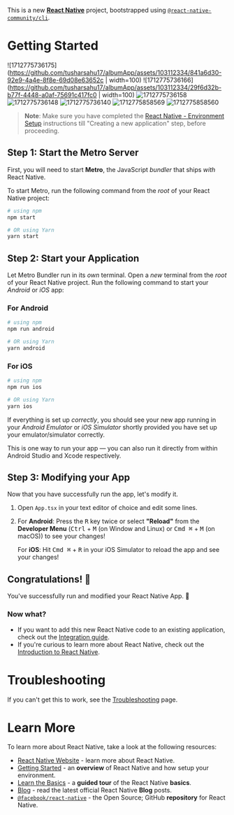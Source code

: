 This is a new [**React Native**](https://reactnative.dev) project, bootstrapped using [`@react-native-community/cli`](https://github.com/react-native-community/cli).

# Getting Started

![1712775736175](https://github.com/tusharsahu17/albumApp/assets/103112334/841a6d30-92e9-4a4e-8f8e-69d08e63652c | width=100)
![1712775736166](https://github.com/tusharsahu17/albumApp/assets/103112334/29f6d32b-b77f-4448-a0af-75691c417fc0 | width=100)
![1712775736158](https://github.com/tusharsahu17/albumApp/assets/103112334/e7742771-9edf-4ec1-af8a-474645e10b24)
![1712775736148](https://github.com/tusharsahu17/albumApp/assets/103112334/c9198871-4ae4-452e-99ba-5d3a12926c4b)
![1712775736140](https://github.com/tusharsahu17/albumApp/assets/103112334/cf7f705d-d0da-46e6-9b2b-fb04e8d89237)
![1712775858569](https://github.com/tusharsahu17/albumApp/assets/103112334/06dc5935-50dd-4ae2-ac53-86f2e2ff1617)
![1712775858560](https://github.com/tusharsahu17/albumApp/assets/103112334/37f68eae-167d-421e-81c3-153bd906cfcc)

>**Note**: Make sure you have completed the [React Native - Environment Setup](https://reactnative.dev/docs/environment-setup) instructions till "Creating a new application" step, before proceeding.

## Step 1: Start the Metro Server

First, you will need to start **Metro**, the JavaScript _bundler_ that ships _with_ React Native.

To start Metro, run the following command from the _root_ of your React Native project:

```bash
# using npm
npm start

# OR using Yarn
yarn start
```

## Step 2: Start your Application

Let Metro Bundler run in its _own_ terminal. Open a _new_ terminal from the _root_ of your React Native project. Run the following command to start your _Android_ or _iOS_ app:

### For Android

```bash
# using npm
npm run android

# OR using Yarn
yarn android
```

### For iOS

```bash
# using npm
npm run ios

# OR using Yarn
yarn ios
```

If everything is set up _correctly_, you should see your new app running in your _Android Emulator_ or _iOS Simulator_ shortly provided you have set up your emulator/simulator correctly.

This is one way to run your app — you can also run it directly from within Android Studio and Xcode respectively.

## Step 3: Modifying your App

Now that you have successfully run the app, let's modify it.

1. Open `App.tsx` in your text editor of choice and edit some lines.
2. For **Android**: Press the <kbd>R</kbd> key twice or select **"Reload"** from the **Developer Menu** (<kbd>Ctrl</kbd> + <kbd>M</kbd> (on Window and Linux) or <kbd>Cmd ⌘</kbd> + <kbd>M</kbd> (on macOS)) to see your changes!

   For **iOS**: Hit <kbd>Cmd ⌘</kbd> + <kbd>R</kbd> in your iOS Simulator to reload the app and see your changes!

## Congratulations! :tada:

You've successfully run and modified your React Native App. :partying_face:

### Now what?

- If you want to add this new React Native code to an existing application, check out the [Integration guide](https://reactnative.dev/docs/integration-with-existing-apps).
- If you're curious to learn more about React Native, check out the [Introduction to React Native](https://reactnative.dev/docs/getting-started).

# Troubleshooting

If you can't get this to work, see the [Troubleshooting](https://reactnative.dev/docs/troubleshooting) page.

# Learn More

To learn more about React Native, take a look at the following resources:

- [React Native Website](https://reactnative.dev) - learn more about React Native.
- [Getting Started](https://reactnative.dev/docs/environment-setup) - an **overview** of React Native and how setup your environment.
- [Learn the Basics](https://reactnative.dev/docs/getting-started) - a **guided tour** of the React Native **basics**.
- [Blog](https://reactnative.dev/blog) - read the latest official React Native **Blog** posts.
- [`@facebook/react-native`](https://github.com/facebook/react-native) - the Open Source; GitHub **repository** for React Native.
